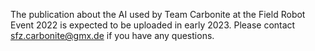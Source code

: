 The publication about the AI used by Team Carbonite at the Field Robot Event 2022 is expected to be uploaded in early 2023. Please contact sfz.carbonite@gmx.de if you have any questions.
